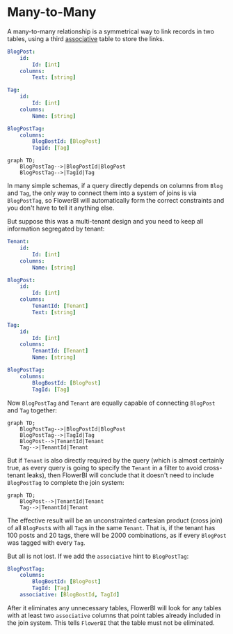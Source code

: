 # Many-to-Many

A many-to-many relationship is a symmetrical way to link records in two tables, using a third [associative](https://en.wikipedia.org/wiki/Associative_entity) table to store the links.

```yaml
BlogPost:
    id:
        Id: [int]
    columns:
        Text: [string]

Tag:
    id:
        Id: [int]
    columns:
        Name: [string]

BlogPostTag:
    columns:
        BlogBostId: [BlogPost]
        TagId: [Tag]
```

```mermaid
graph TD;
    BlogPostTag-->|BlogPostId|BlogPost
    BlogPostTag-->|TagId|Tag    
```

In many simple schemas, if a query directly depends on columns from `Blog` and `Tag`, the only way to connect them into a system of joins is via `BlogPostTag`, so FlowerBI will automatically form the correct constraints and you don't have to tell it anything else.

But suppose this was a multi-tenant design and you need to keep all information segregated by tenant:

```yaml
Tenant:
    id:
        Id: [int]
    columns:
        Name: [string]

BlogPost:
    id:
        Id: [int]
    columns:
        TenantId: [Tenant]
        Text: [string]

Tag:
    id:
        Id: [int]
    columns:
        TenantId: [Tenant]
        Name: [string]

BlogPostTag:
    columns:
        BlogBostId: [BlogPost]
        TagId: [Tag]
```

Now `BlogPostTag` and `Tenant` are equally capable of connecting `BlogPost` and `Tag` together:

```mermaid
graph TD;
    BlogPostTag-->|BlogPostId|BlogPost
    BlogPostTag-->|TagId|Tag
    BlogPost-->|TenantId|Tenant
    Tag-->|TenantId|Tenant
```

But if `Tenant` is also directly required by the query (which is almost certainly true, as every query is going to specify the `Tenant` in a filter to avoid cross-tenant leaks), then FlowerBI will conclude that it doesn't need to include `BlogPostTag` to complete the join system:

```mermaid
graph TD;
    BlogPost-->|TenantId|Tenant
    Tag-->|TenantId|Tenant
```

The effective result will be an unconstrainted cartesian product (cross join) of all `BlogPost`s with all `Tag`s in the same `Tenant`. That is, if the tenant has 100 posts and 20 tags, there will be 2000 combinations, as if every `BlogPost` was tagged with every `Tag`.

But all is not lost. If we add the `associative` hint to `BlogPostTag`:

```yaml
BlogPostTag:    
    columns:
        BlogBostId: [BlogPost]
        TagId: [Tag]
    associative: [BlogBostId, TagId]
```

After it eliminates any unnecessary tables, FlowerBI will look for any tables with at least two `associative` columns that point tables already included in the join system. This tells `FlowerBI` that the table must not be eliminated.


